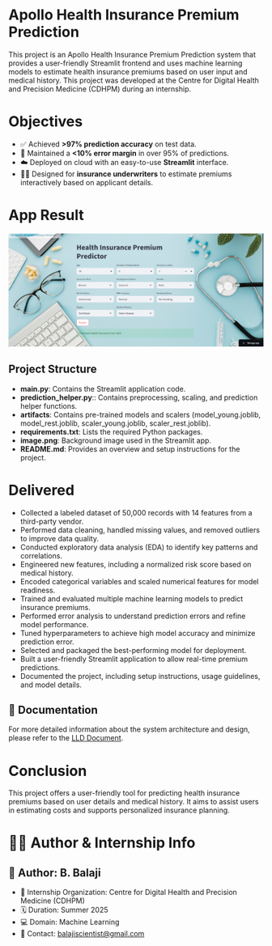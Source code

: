 #  Apollo Health Insurance Premium Prediction

This project is an Apollo Health Insurance Premium Prediction system that provides a user-friendly Streamlit frontend and uses machine learning models to estimate health insurance premiums based on user input and medical history. This project was developed at the Centre for Digital Health and Precision Medicine (CDHPM) during an internship.

# Objectives

- ✅ Achieved **>97% prediction accuracy** on test data.
- 🎯 Maintained a **<10% error margin** in over 95% of predictions.
- ☁️ Deployed on cloud with an easy-to-use **Streamlit** interface.
- 👩‍⚕️ Designed for **insurance underwriters** to estimate premiums interactively based on applicant details.

# App Result

![Apollo App Screenshot](https://github.com/Balajiscientist/Apollo-Hospitals-health-insurance-premium-prediction/blob/8149b2d7dea402e5ff4a7c0c16a0b444b272e836/conclusion)


## Project Structure

- **main.py**: Contains the Streamlit application code.   
- **prediction_helper.py**:: Contains preprocessing, scaling, and prediction helper functions.
- **artifacts**: Contains pre-trained models and scalers (model_young.joblib, model_rest.joblib, scaler_young.joblib, scaler_rest.joblib).
- **requirements.txt**: Lists the required Python packages.
- **image.png**: Background image used in the Streamlit app.
- **README.md**: Provides an overview and setup instructions for the project.

# Delivered

- Collected a labeled dataset of 50,000 records with 14 features from a third-party vendor.
- Performed data cleaning, handled missing values, and removed outliers to improve data quality.
- Conducted exploratory data analysis (EDA) to identify key patterns and correlations.
- Engineered new features, including a normalized risk score based on medical history.
- Encoded categorical variables and scaled numerical features for model readiness.
- Trained and evaluated multiple machine learning models to predict insurance premiums.
- Performed error analysis to understand prediction errors and refine model performance.
- Tuned hyperparameters to achieve high model accuracy and minimize prediction error.
- Selected and packaged the best-performing model for deployment.
- Built a user-friendly Streamlit application to allow real-time premium predictions.
- Documented the project, including setup instructions, usage guidelines, and model details.


## 📘 Documentation

For more detailed information about the system architecture and design, please refer to the [LLD Document](LLD.pdf).

# Conclusion
This project offers a user-friendly tool for predicting health insurance premiums based on user details and medical history. It aims to assist users in estimating costs and supports personalized insurance planning.


# 👨‍💻 Author & Internship Info
## 👤 Author: B. Balaji
- 🏢 Internship Organization: Centre for Digital Health and Precision Medicine (CDHPM)
- 🗓️ Duration: Summer 2025
- 💻 Domain: Machine Learning 
- 📧 Contact: balajiscientist@gmail.com
